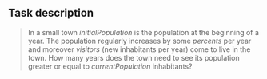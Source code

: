 ﻿## Task description ##

> In a small town *initialPopulation* is the population at the beginning of a year.
> The population regularly increases by some *percents* per year 
> and moreover *visitors*   (new inhabitants per year) come to live in the town.
> How many years does the town need to see its population greater or equal to *currentPopulation* inhabitants?

